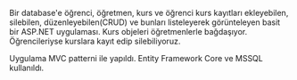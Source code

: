 Bir database'e öğrenci, öğretmen, kurs ve öğrenci kurs kayıtları ekleyebilen, silebilen, düzenleyebilen(CRUD) ve bunları listeleyerek görünteleyen basit bir ASP.NET uygulaması.  Kurs objeleri öğretmenlerle bağdaşıyor. Öğrencileriyse kurslara kayıt edip silebiliyoruz. 

Uygulama MVC patterni ile yapıldı. Entity Framework Core ve MSSQL kullanıldı.
